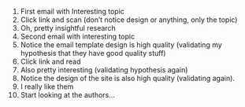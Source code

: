 1. First email with Interesting topic
2. Click link and scan (don’t notice design or anything, only the topic)
3. Oh, pretty insightful research
4. Second email with interesting topic
5. Notice the email template design is high quality (validating my hypothesis that they have good quality stuff)
6. Click link and read
7. Also pretty interesting (validating hypothesis again)
8. Notice the design of the site is also high quality (validating again).
9. I really like them
10. Start looking at the authors...
